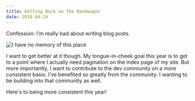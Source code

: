 ```yaml
---
title: Getting Back on the Bandwagon
date: 2018-04-24
---
```


Confession: I'm really bad about writing blog posts.

![I have no memory of this place](/posts/gandalf.jpg 'Me every time I look at my website.')

I want to get better at it though. My tongue-in-cheek goal this year is to get to a point where I actually need pagination on the index page of my site. But more importantly, I want to contribute to the dev community on a more consistent basis. I've benefited so greatly from the community. I wanting to be building into that community as well.

Here's to being more consistent this year!
